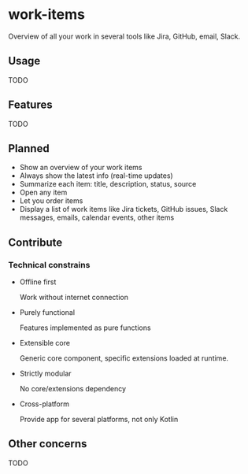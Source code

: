 # work-items

Overview of all your work in several tools like Jira, GitHub, email, Slack.

## Usage

TODO

## Features

TODO

## Planned

- Show an overview of your work items 
- Always show the latest info (real-time updates)
- Summarize each item: title, description, status, source 
- Open any item
- Let you order items 
- Display a list of work items like Jira tickets, GitHub issues, Slack messages, emails, calendar events, other items 

## Contribute

### Technical constrains

- Offline first 

    Work without internet connection

- Purely functional

    Features implemented as pure functions 

- Extensible core

    Generic core component, specific extensions loaded at runtime. 

- Strictly modular

    No core/extensions dependency

- Cross-platform

    Provide app for several platforms, not only Kotlin

## Other concerns

TODO